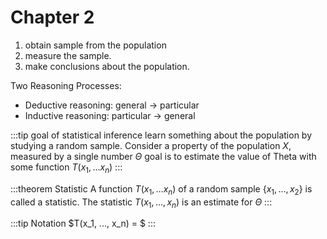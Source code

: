 # Chapter 2

1. obtain sample from the population
2. measure the sample.
3. make conclusions about the population.

Two Reasoning Processes:
+ Deductive reasoning: general -> particular 
+ Inductive reasoning: particular -> general

:::tip goal of statistical inference
learn something about the population by studying a random sample.
Consider a property of the population $X$, measured by a single number $\Theta$
goal is to estimate the value of Theta with some function $T(x_1, ... x_n)$
:::

:::theorem Statistic
A function $T(x_1, ... x_n)$ of a random sample $\{x_1, ..., x_2\}$ is called a statistic.
The statistic $T(x_1, ..., x_n)$ is an estimate for $\Theta$
:::

:::tip Notation
$T(x_1, ..., x_n) = \$
:::

